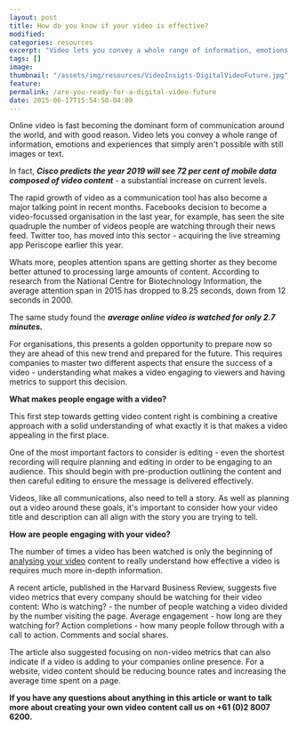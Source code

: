 ```yaml
---
layout: post
title: How do you know if your video is effective?
modified:
categories: resources
excerpt: "Video lets you convey a whole range of information, emotions and experiences that simply aren't possible with still images or text. Are you ready to make the change?"
tags: []
image:
thumbnail: "/assets/img/resources/VideoInsigts-DigitalVideoFuture.jpg"
feature:
permalink: /are-you-ready-for-a-digital-video-future
date: 2015-06-17T15:54:50-04:00
---
```


Online video is fast becoming the dominant form of communication around the world, and with good reason. Video lets you convey a whole range of information, emotions and experiences that simply aren't possible with still images or text.

In fact, <em><strong>Cisco predicts the year 2019 will see 72 per cent of mobile data composed of video content</strong></em> - a substantial increase on current levels.

The rapid growth of video as a communication tool has also become a major talking point in recent months. Facebooks decision to become a video-focussed organisation in the last year, for example, has seen the site quadruple the number of videos people are watching through their news feed. Twitter too, has moved into this sector - acquiring the live streaming app Periscope earlier this year.

Whats more, peoples attention spans are getting shorter as they become better attuned to processing large amounts of content. According to research from the National Centre for Biotechnology Information, the average attention span in 2015 has dropped to 8.25 seconds, down from 12 seconds in 2000.

The same study found the <em><strong>average online video is watched for only 2.7 minutes.</strong></em>

For organisations, this presents a golden opportunity to prepare now so they are ahead of this new trend and prepared for the future. This requires companies to master two different aspects that ensure the success of a video - understanding what makes a video engaging to viewers and having metrics to support this decision.

<strong>What makes people engage with a video?</strong>

This first step towards getting video content right is combining a creative approach with a solid understanding of what exactly it is that makes a video appealing in the first place.

One of the most important factors to consider is editing - even the shortest recording will require planning and editing in order to be engaging to an audience. This should begin with pre-production outlining the content and then careful editing to ensure the message is delivered effectively.

Videos, like all communications, also need to tell a story. As well as planning out a video around these goals, it's important to consider how your video title and description can all align with the story you are trying to tell.

<strong>How are people engaging with your video?</strong>

The number of times a video has been watched is only the beginning of <a href="http://viocorp.com/manage/?tab=6">analysing your video</a> content to really understand how effective a video is requires much more in-depth information.

A recent article, published in the Harvard Business Review, suggests five video metrics that every company should be watching for their video content:
Who is watching? - the number of people watching a video divided by the number visiting the page.
Average engagement - how long are they watching for?
Action completions - how many people follow through with a call to action.
Comments and social shares.

The article also suggested focusing on non-video metrics that can also indicate if a video is adding to your companies online presence. For a website, video content should be reducing bounce rates and increasing the average time spent on a page.

<strong>If you have any questions about anything in this article or want to talk more about creating your own video content call us on +61 (0)2 8007 6200.</strong>